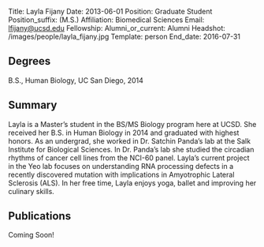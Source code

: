 Title: Layla Fijany
Date: 2013-06-01
Position: Graduate Student
Position_suffix: (M.S.)
Affiliation: Biomedical Sciences
Email: lfijany@ucsd.edu
Fellowship: 
Alumni_or_current: Alumni
Headshot: /images/people/layla_fijany.jpg
Template: person
End_date: 2016-07-31
<!-- Status: draft -->

## Degrees

B.S., Human Biology, UC San Diego, 2014

## Summary

Layla is a Master’s student in the BS/MS Biology program here at UCSD. She received her B.S. in Human Biology in 2014 and graduated with highest honors. As an undergrad, she worked in Dr. Satchin Panda’s lab at the Salk Institute for Biological Sciences. In Dr. Panda’s lab she studied the circadian rhythms of cancer cell lines from the NCI-60 panel. Layla’s current project in the Yeo lab focuses on understanding RNA processing defects in a recently discovered mutation with implications in Amyotrophic Lateral Sclerosis (ALS). In her free time, Layla enjoys yoga, ballet and improving her culinary skills.

## Publications
Coming Soon!
